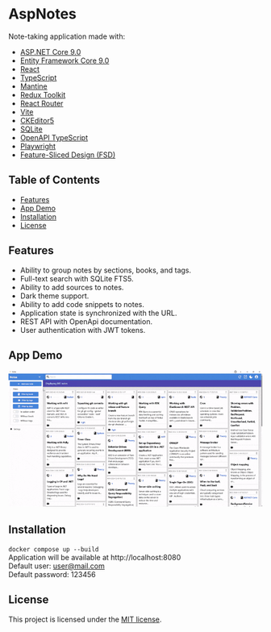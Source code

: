 # AspNotes

Note-taking application made with:

- [ASP.NET Core 9.0](https://learn.microsoft.com/en-us/aspnet/core/release-notes/aspnetcore-9.0?view=aspnetcore-9.0)
- [Entity Framework Core 9.0](https://learn.microsoft.com/en-us/ef/)
- [React](https://react.dev/)
- [TypeScript](https://www.typescriptlang.org/)
- [Mantine](https://mantine.dev/)
- [Redux Toolkit](https://redux-toolkit.js.org/)
- [React Router](https://reactrouter.com/)
- [Vite](https://vite.dev/)
- [CKEditor5](https://ckeditor.com/ckeditor-5/)
- [SQLite](https://sqlite.org/)
- [OpenAPI TypeScript](https://openapi-ts.dev/)
- [Playwright](https://playwright.dev/)
- [Feature-Sliced Design (FSD)](https://feature-sliced.github.io/documentation/)

## Table of Contents

- [Features](#features)
- [App Demo](#app-demo)
- [Installation](#installation)
- [License](#license)

## Features

- Ability to group notes by sections, books, and tags.
- Full-text search with SQLite FTS5.
- Ability to add sources to notes.
- Dark theme support.
- Ability to add code snippets to notes.
- Application state is synchronized with the URL.
- REST API with OpenApi documentation.
- User authentication with JWT tokens.

## App Demo

![App Demo](demo.gif)

## Installation

`docker compose up --build` \
Application will be available at http://localhost:8080 \
Default user: user@mail.com \
Default password: 123456

## License

This project is licensed under the [MIT license](./LICENSE).
